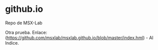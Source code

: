 # github.io
Repo de MSX-Lab

Otra prueba.
Enlace: (https://github.com/msxlab/msxlab.github.io/blob/master/index.hml) - Al Indice.

